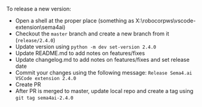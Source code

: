 To release a new version:

- Open a shell at the proper place (something as X:\robocorpws\vscode-extension\sema4ai)
- Checkout the `master` branch and create a new branch from it (`release/2.4.0`)
- Update version using `python -m dev set-version 2.4.0`
- Update README.md to add notes on features/fixes
- Update changelog.md to add notes on features/fixes and set release date
- Commit your changes using the following message: `Release Sema4.ai VSCode extension 2.4.0`
- Create PR
- After PR is merged to master, update local repo and create a tag using `git tag sema4ai-2.4.0`
